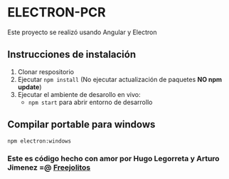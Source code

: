 # ELECTRON-PCR

Este proyecto se realizó usando Angular y Electron

## Instrucciones de instalación

1. Clonar respositorio
2. Ejecutar `npm install` (No ejecutar actualización de paquetes **NO npm update**)
3. Ejecutar el ambiente de desarollo en vivo:
    *  `npm start` para abrir entorno de desarrollo


## Compilar portable para windows

`npm electron:windows`


### Este es código hecho con amor por Hugo Legorreta y Arturo Jimenez =@ [Freejolitos](https://freejolitos.com)
